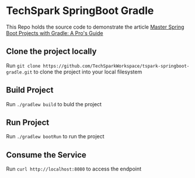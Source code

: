 # TechSpark SpringBoot Gradle 

This Repo holds the source code to demonstrate the article [Master Spring Boot Projects with Gradle: A Pro's Guide](https://techspark.hyppar.org/) 

## Clone the project locally

Run `git clone https://github.com/TechSparkWorkspace/tspark-springboot-gradle.git` to clone the project into your local filesystem

## Build Project

Run `./gradlew build` to buld the project

## Run Project

Run `./gradlew bootRun` to run the project


## Consume the Service 

Run `curl http://localhost:8080` to access the endpoint 
